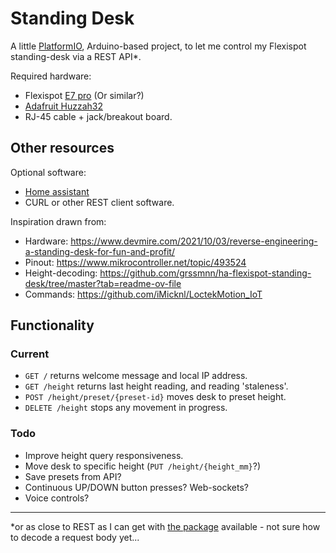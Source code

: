 # Standing Desk

A little [PlatformIO](https://platformio.org/), Arduino-based project, to let me control my Flexispot standing-desk via a REST API\*.

Required hardware:

- Flexispot [E7 pro](https://staticprod.sys.flexispot.co.uk/dev/trantor/attachments/E7-PRO-UK%20.pdf) (Or similar?)
- [Adafruit Huzzah32](https://learn.adafruit.com/adafruit-huzzah32-esp32-feather)
- RJ-45 cable + jack/breakout board.

## Other resources

Optional software:

- [Home assistant](https://www.home-assistant.io/)
- CURL or other REST client software.

Inspiration drawn from:

- Hardware: https://www.devmire.com/2021/10/03/reverse-engineering-a-standing-desk-for-fun-and-profit/
- Pinout: https://www.mikrocontroller.net/topic/493524
- Height-decoding: https://github.com/grssmnn/ha-flexispot-standing-desk/tree/master?tab=readme-ov-file
- Commands: https://github.com/iMicknl/LoctekMotion_IoT

## Functionality

### Current

- `GET /` returns welcome message and local IP address.
- `GET /height` returns last height reading, and reading 'staleness'.
- `POST /height/preset/{preset-id}` moves desk to preset height.
- `DELETE /height` stops any movement in progress.

### Todo

- Improve height query responsiveness.
- Move desk to specific height (`PUT /height/{height_mm}`?)
- Save presets from API?
- Continuous UP/DOWN button presses? Web-sockets?
- Voice controls?

---

\*or as close to REST as I can get with [the package](https://github.com/espressif/arduino-esp32/tree/b05f18dad55609ae2a569be81c7535021b880cf3/libraries/WebServer) available - not sure how to decode a request body yet...

